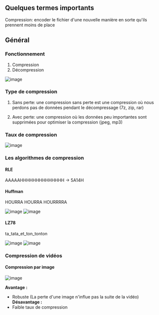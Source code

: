 ## Quelques termes importants

Compression: encoder le fichier d'une nouvelle manière en sorte qu'ils prennent moins de place

## Général

### Fonctionnement

1. Compression
2. Décompression

![image](https://user-images.githubusercontent.com/73474137/158393217-29d2cef3-6f5c-4185-ad07-344a647189fa.png)

### Type de compression

1. Sans perte: une compression sans perte est une compression où nous perdons pas de données pendant le décompressage (7z, zip, rar)

2. Avec perte: une compression où les données peu importantes sont supprimées pour optimiser la compression (jpeg, mp3)

### Taux de compression 

![image](https://user-images.githubusercontent.com/73474137/158393943-57e22cd1-cfeb-409e-87cc-36c977588634.png)

### Les algorithmes de compression

#### RLE

AAAAAHHHHHHHHHHHHHH -> 5A14H

#### Huffman

HOURRA HOURRA HOURRRRA

![image](https://user-images.githubusercontent.com/73474137/158394643-ff3a01fd-5ad5-455c-b62f-e66af33ea846.png)
![image](https://user-images.githubusercontent.com/73474137/158394679-de11ad0d-ac62-4171-8f57-e6cf0e10c523.png)

#### LZ78

ta_tata_et_ton_tonton

![image](https://user-images.githubusercontent.com/73474137/158399977-1d3f54b1-9749-4d29-b190-7a547ad913eb.png)
![image](https://user-images.githubusercontent.com/73474137/158400026-a3ad701d-ca72-4a88-8635-f9858db0a233.png)

### Compression de vidéos

#### Compression par image

![image](https://user-images.githubusercontent.com/73474137/158834527-ce51e0e9-c62e-435e-b482-fe3d20870c08.png)

**Avantage :**
- Robuste (La perte d'une image n'influe pas la suite de la vidéo)
**Désavantage :**
- Faible taux de compression
